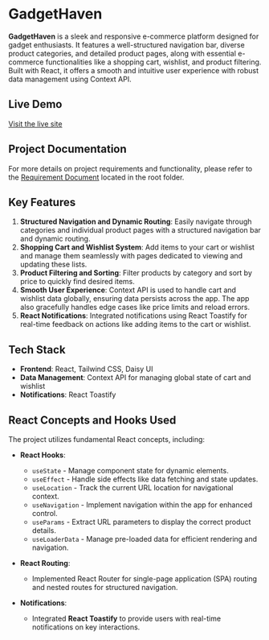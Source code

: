 # GadgetHaven

**GadgetHaven** is a sleek and responsive e-commerce platform designed for gadget enthusiasts. It features a well-structured navigation bar, diverse product categories, and detailed product pages, along with essential e-commerce functionalities like a shopping cart, wishlist, and product filtering. Built with React, it offers a smooth and intuitive user experience with robust data management using Context API.

## Live Demo

[Visit the live site](https://gadget-hub.surge.sh/)

## Project Documentation

For more details on project requirements and functionality, please refer to the [Requirement Document](./Project-requirement.pdf) located in the root folder.

## Key Features

1. **Structured Navigation and Dynamic Routing**: Easily navigate through categories and individual product pages with a structured navigation bar and dynamic routing.
2. **Shopping Cart and Wishlist System**: Add items to your cart or wishlist and manage them seamlessly with pages dedicated to viewing and updating these lists.
3. **Product Filtering and Sorting**: Filter products by category and sort by price to quickly find desired items.
4. **Smooth User Experience**: Context API is used to handle cart and wishlist data globally, ensuring data persists across the app. The app also gracefully handles edge cases like price limits and reload errors.
5. **React Notifications**: Integrated notifications using React Toastify for real-time feedback on actions like adding items to the cart or wishlist.

## Tech Stack

- **Frontend**: React, Tailwind CSS, Daisy UI
- **Data Management**: Context API for managing global state of cart and wishlist
- **Notifications**: React Toastify

## React Concepts and Hooks Used

The project utilizes fundamental React concepts, including:

- **React Hooks**:
  - `useState` - Manage component state for dynamic elements.
  - `useEffect` - Handle side effects like data fetching and state updates.
  - `useLocation` - Track the current URL location for navigational context.
  - `useNavigation` - Implement navigation within the app for enhanced control.
  - `useParams` - Extract URL parameters to display the correct product details.
  - `useLoaderData` - Manage pre-loaded data for efficient rendering and navigation.

- **React Routing**:
  - Implemented React Router for single-page application (SPA) routing and nested routes for structured navigation.

- **Notifications**:
  - Integrated **React Toastify** to provide users with real-time notifications on key interactions.

